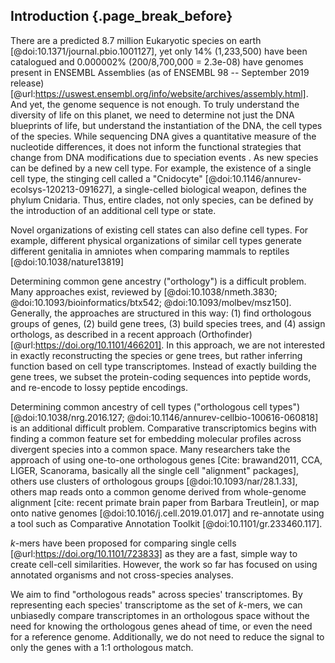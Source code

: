 ## Introduction  {.page_break_before}

There are a predicted 8.7 million Eukaryotic species on earth [@doi:10.1371/journal.pbio.1001127], yet only 14% (1,233,500) have been catalogued and 0.000002% (200/8,700,000 = 2.3e-08) have genomes present in ENSEMBL Assemblies (as of ENSEMBL 98 -- September 2019 release) [@url:https://uswest.ensembl.org/info/website/archives/assembly.html].
And yet, the genome sequence is not enough.
To truly understand the diversity of life on this planet, we need to determine not just the DNA blueprints of life, but understand the instantiation of the DNA, the cell types of the species.
While sequencing DNA gives a quantitative measure of the nucleotide differences, it does not inform the functional strategies that change from DNA modifications due to speciation events .
As new species can be defined by a new cell type.
For example, the existence of a single cell type, the stinging cell called a "Cnidocyte" [@doi:10.1146/annurev-ecolsys-120213-091627], a single-celled biological weapon, defines the phylum Cnidaria.
Thus, entire clades, not only species, can be defined by the introduction of an additional cell type or state.

Novel organizations of existing cell states can also define cell types.
For example, different physical organizations of similar cell types generate different genitalia in amniotes when comparing mammals to reptiles [@doi:10.1038/nature13819]

Determining common gene ancestry ("orthology") is a difficult problem.
Many approaches exist, reviewed by [@doi:10.1038/nmeth.3830; @doi:10.1093/bioinformatics/btx542; @doi:10.1093/molbev/msz150].
Generally, the approaches are structured in this way: (1) find orthologous groups of genes, (2) build gene trees, (3) build species trees, and (4) assign orthologs, as described in a recent approach (Orthofinder) [@url:https://doi.org/10.1101/466201].
In this approach, we are not interested in exactly reconstructing the species or gene trees, but rather inferring function based on cell type transcriptomes.
Instead of exactly building the gene trees, we subset the protein-coding sequences into peptide words, and re-encode to lossy peptide encodings.


Determining common ancestry of cell types ("orthologous cell types") [@doi:10.1038/nrg.2016.127; @doi:10.1146/annurev-cellbio-100616-060818] is an additional difficult problem.
Comparative transcriptomics begins with finding a common feature set for embedding molecular profiles across divergent species into a common space.
Many researchers take the approach of using one-to-one orthologous genes [Cite: brawand2011, CCA, LIGER, Scanorama, basically all the single cell "alignment" packages], others use clusters of orthologous groups [@doi:10.1093/nar/28.1.33], others map reads onto a common genome derived from whole-genome alignment [cite: recent primate brain paper from Barbara Treutlein], or map onto native genomes [@doi:10.1016/j.cell.2019.01.017] and re-annotate using a tool such as Comparative Annotation Toolkit [@doi:10.1101/gr.233460.117].

$k$-mers have been proposed for comparing single cells [@url:https://doi.org/10.1101/723833] as they are a fast, simple way to create cell-cell similarities.
However, the work so far has focused on using annotated organisms and not cross-species analyses.

We aim to find "orthologous reads" across species' transcriptomes. By representing each species' transcriptome as the set of $k$-mers, we can unbiasedly compare transcriptomes in an orthologous space without the need for knowing the orthologous genes ahead of time, or even the need for a reference genome. Additionally, we do not need to reduce the signal to only the genes with a 1:1 orthologous match.
